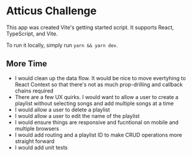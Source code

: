 # Atticus Challenge

This app was created Vite's getting started script. It supports React, TypeScript, and Vite.

To run it locally, simply run `yarn && yarn dev`.

## More Time

- I would clean up the data flow. It would be nice to move evertyhing to React Context so that there's not as much prop-drilling and callback chains required
- There are a few UX quirks. I would want to allow a user to create a playlist without selecting songs and add multiple songs at a time
- I would allow a user to delete a playlist
- I would allow a user to edit the name of the playlist
- I would ensure things are responsive and fucntional on mobile and multiple browsers
- I would add routing and a playlist ID to make CRUD operations more straight forward
- I would add unit tests
